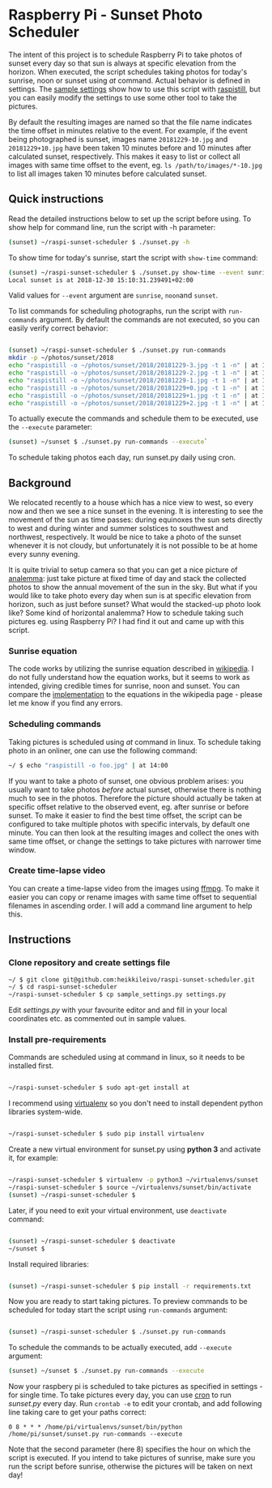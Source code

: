 # Raspberry Pi - Sunset Photo Scheduler
The intent of this project is to schedule Raspberry Pi to take photos of sunset every day so that sun is always at specific elevation from the horizon. When executed, the script schedules taking photos for today's sunrise, noon or sunset using _at_ command. Actual behavior is defined in settings. The [sample settings](https://github.com/heikkileivo/raspi-sunset-scheduler/blob/master/sample_settings.py) show how to use this script with [raspistill](https://www.raspberrypi.org/documentation/usage/camera/raspicam/raspistill.md), but you can easily modify the settings to use some other tool to take the pictures.
  
By default the resulting images are named so that the file name indicates the time offset in minutes relative to the event. For example, if the event being photographed is sunset, images name `20181229-10.jpg` and `20181229+10.jpg` have been taken 10 minutes before and 10 minutes after calculated sunset, respectively. This makes it easy to list or collect all images with same time offset to the event, eg. `ls /path/to/images/*-10.jpg` to list all images taken 10 minutes before calculated sunset.

## Quick instructions
Read the detailed instructions below to set up the script before using. To show help for command line, run the script with -h parameter: 
```bash
(sunset) ~/raspi-sunset-scheduler $ ./sunset.py -h
```
To show time for today's sunrise, start the script with `show-time` command: 
```bash
(sunset) ~/raspi-sunset-scheduler $ ./sunset.py show-time --event sunrise
Local sunset is at 2018-12-30 15:10:31.239491+02:00
```
Valid values for `--event` argument are `sunrise`, `noon`and `sunset`.

To list commands for scheduling photographs, run the script with `run-commands` argument. By default the commands are not executed, so you can easily verify correct behavior:

```bash

(sunset) ~/raspi-sunset-scheduler $ ./sunset.py run-commands
mkdir -p ~/photos/sunset/2018
echo "raspistill -o ~/photos/sunset/2018/20181229-3.jpg -t 1 -n" | at 14:40
echo "raspistill -o ~/photos/sunset/2018/20181229-2.jpg -t 1 -n" | at 14:41
echo "raspistill -o ~/photos/sunset/2018/20181229-1.jpg -t 1 -n" | at 14:42
echo "raspistill -o ~/photos/sunset/2018/20181229+0.jpg -t 1 -n" | at 14:43
echo "raspistill -o ~/photos/sunset/2018/20181229+1.jpg -t 1 -n" | at 14:44
echo "raspistill -o ~/photos/sunset/2018/20181229+2.jpg -t 1 -n" | at 14:45
```
To actually execute the commands and schedule them to be executed, use the `--execute` parameter: 
```bash
(sunset) ~/sunset $ ./sunset.py run-commands --execute`
```
To schedule taking photos each day, run sunset.py daily using cron.

## Background
We relocated recently to a house which has a nice view to west, so every now and then we see a nice sunset in the evening. It is interesting to see the movement of the sun as time passes: during equinoxes the sun sets directly to west and during winter and summer solstices to southwest and northwest, respectively. It would be nice to take a photo of the sunset whenever it is not cloudy, but unfortunately it is not possible to be at home every sunny evening.

It is quite trivial to setup camera so that you can get a nice picture of [analemma](https://www.google.com/search?q=analemma&source=lnms&tbm=isch): just take picture at fixed time of day and stack the collected photos to show the annual movement of the sun in the sky. But what if you would like to take photo every day when sun is at specific elevation from horizon, such as just before sunset? What would the stacked-up photo look like? Some kind of horizontal analemma? How to schedule taking such pictures eg. using Raspberry Pi? I had find it out and came up with this script.

### Sunrise equation
The code works by utilizing the sunrise equation described in [wikipedia](https://en.m.wikipedia.org/wiki/Sunrise_equation). I do not fully understand how the equation works, but it seems to work as intended, giving credible times for sunrise, noon and sunset. You can compare the [implementation](https://github.com/heikkileivo/raspi-sunset-scheduler/blob/master/calc.py) to the equations in the wikipedia page - please let me know if you find any errors.

### Scheduling commands
Taking pictures is scheduled using _at_ command in linux. To schedule taking photo in an onliner, one can use the following command:

```bash
~/ $ echo "raspistill -o foo.jpg" | at 14:00
```
If you want to take a photo of sunset, one obvious problem arises: you usually want to take photos _before_ actual sunset, otherwise there is nothing much to see in the photos. Therefore the picture should actually be taken at specific offset relative to the observed event, eg. after sunrise or before sunset. To make it easier to find the best time offset, the script can be configured to take multiple photos with specific intervals, by default one minute. You can then look at the resulting images and collect the ones with same time offset, or change the settings to take pictures with narrower time window.

### Create time-lapse video
You can create a time-lapse video from the images using [ffmpg](https://trac.ffmpeg.org/wiki/Slideshow). To make it easier you can copy or rename images with same time offset to sequential filenames in ascending order. I will add a command line argument to help this. 


## Instructions
### Clone repository and create settings file


```bash
~/ $ git clone git@github.com:heikkileivo/raspi-sunset-scheduler.git
~/ $ cd raspi-sunset-scheduler
~/raspi-sunset-scheduler $ cp sample_settings.py settings.py
```

Edit _settings.py_ with your favourite editor and and fill in your local coordinates etc. as commented out in sample values.

### Install pre-requirements
Commands are scheduled using at command in linux, so it needs to be installed first.


```bash

~/raspi-sunset-scheduler $ sudo apt-get install at 
```

I recommend using [virtualenv](https://virtualenv.pypa.io/en/latest/) so you don't need to install dependent python libraries system-wide. 


```bash

~/raspi-sunset-scheduler $ sudo pip install virtualenv
```

Create a new virtual environment for sunset.py using __python 3__ and activate it, for example:


```bash

~/raspi-sunset-scheduler $ virtualenv -p python3 ~/virtualenvs/sunset
~/raspi-sunset-scheduler $ source ~/virtualenvs/sunset/bin/activate
(sunset) ~/raspi-sunset-scheduler $
```

Later, if you need to exit your virtual environment, use `deactivate` command:


```bash

(sunset) ~/raspi-sunset-scheduler $ deactivate
~/sunset $ 
```

Install required libraries:


```bash

(sunset) ~/raspi-sunset-scheduler $ pip install -r requirements.txt 
```

Now you are ready to start taking pictures. To preview commands to be scheduled for today start the script using `run-commands` argument:  
  
  
```bash

(sunset) ~/raspi-sunset-scheduler $ ./sunset.py run-commands
```

To schedule the commands to be actually executed, add `--execute` argument:


```bash
(sunset) ~/sunset $ ./sunset.py run-commands --execute
```

Now your raspbery pi is scheduled to take pictures as specified in settings - for single time. To take pictures every day, you can use [cron](https://linuxconfig.org/linux-crontab-reference-guide) to run _sunset.py_ every day. Run `crontab -e` to edit your crontab, and add following line taking care to get your paths correct:


```
0 8 * * * /home/pi/virtualenvs/sunset/bin/python /home/pi/sunset/sunset.py run-commands --execute
```

Note that the second parameter (here 8) specifies the hour on which the script is executed. If you intend to take pictures of sunrise, make sure you run the script before sunrise, otherwise the pictures will be taken on next day! 
